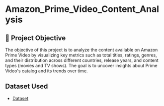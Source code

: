 # Amazon_Prime_Video_Content_Analysis

## 🎯 Project Objective
The objective of this project is to analyze the content available on Amazon Prime Video by visualizing key metrics such as total titles, ratings, genres, and their distribution across different countries, release years, and content types (movies and TV shows). The goal is to uncover insights about Prime Video's catalog and its trends over time.

## Dataset Used 
- <a href="https://github.com/BussaReddyRevanthKumar/Amazon_Prime_Video_Content_Analysis/blob/main/amazon_prime_dashboard.pbix">Dataset</a>
